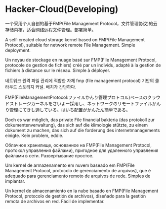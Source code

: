 # Hacker-Cloud(Developing)
一个采用个人自创的基于FMP(File Management Protocol，文件管理协议)的云存储内核，适合网络远程文件管理。部署简单。

A self-created cloud storage kernel based on FMP(File Management Protocol), suitable for network remote File Management.  Simple deployment.  

Un noyau de stockage en nuage basé sur FMP(File Management Protocol, protocole de gestion de fichiers) créé par un individu, adapté à la gestion de fichiers à distance sur le réseau.  Simple à déployer.  

네트워크 원격 파일 관리에 적합한 자체 fmp (file management protocol) 기반의 클라우드 스토리지 커널. 배치가 간단하다.  

FMP(FileManagementProtocol:ファイルかんり管理プロトコル)ベースのクラウドストレージカーネルをさいよー採用し、ネットワークのリモートファイルかんり管理にてきし適している。はいち配置がかんたん簡単である。

Doch es war möglich, das private File financial bakteria (das protokoll zur dokumentenverwaltung), das sich auf die klimologie stützte, zu einem dokument zu machen, das sich auf die forderung des internetmanagements einigte.  Kein problem, eddie.  

Облачное хранилище, основанное на FMP(File Management Protocol, протокол управления файлами), пригодное для удаленного управления файлами в сети.  Развертывание простое.  

Um kernel de armazenamento em nuvem baseado em FMP(File Management Protocol, protocolo de gerenciamento de arquivos), que é adequado para gerenciamento remoto de arquivos de rede.  Simples de implantar.  

Un kernel de almacenamiento en la nube basado en FMP(File Management Protocol, protocolo de gestión de archivos), diseñado para la gestión remota de archivos en red.  Fácil de implementar. 
